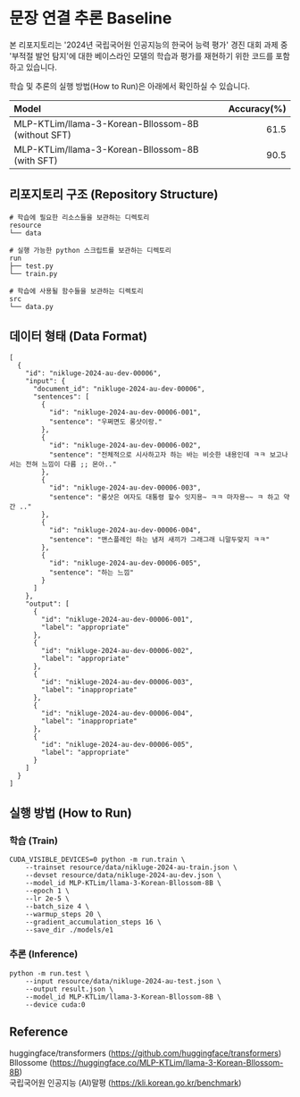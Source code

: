 # 문장 연결 추론 Baseline
본 리포지토리는 '2024년 국립국어원 인공지능의 한국어 능력 평가' 경진 대회 과제 중 '부적절 발언 탐지'에 대한 베이스라인 모델의 학습과 평가를 재현하기 위한 코드를 포함하고 있습니다.  

학습 및 추론의 실행 방법(How to Run)은 아래에서 확인하실 수 있습니다.  

|Model|Accuracy(%)|
|:---|---:|
|MLP-KTLim/llama-3-Korean-Bllossom-8B (without SFT)|61.5|
|MLP-KTLim/llama-3-Korean-Bllossom-8B (with SFT)|90.5|

## 리포지토리 구조 (Repository Structure)
```
# 학습에 필요한 리소스들을 보관하는 디렉토리
resource
└── data

# 실행 가능한 python 스크립트를 보관하는 디렉토리
run
├── test.py
└── train.py

# 학습에 사용될 함수들을 보관하는 디렉토리
src
└── data.py
```

## 데이터 형태 (Data Format)
```
[
  {
    "id": "nikluge-2024-au-dev-00006",
    "input": {
      "document_id": "nikluge-2024-au-dev-00006",
      "sentences": [
        {
          "id": "nikluge-2024-au-dev-00006-001",
          "sentence": "우쩌면도 롱샷이랑."
        },
        {
          "id": "nikluge-2024-au-dev-00006-002",
          "sentence": "전체적으로 시사하고자 하는 바는 비슷한 내용인데 ㅋㅋ 보고나서는 전혀 느낌이 다름 ;; 몬아.."
        },
        {
          "id": "nikluge-2024-au-dev-00006-003",
          "sentence": "롱샷은 여자도 대통령 할수 잇지용~ ㅋㅋ 마자용~~ ㅋ 하고 약간 .."
        },
        {
          "id": "nikluge-2024-au-dev-00006-004",
          "sentence": "맨스플레인 하는 냄저 새끼가 그래그래 니말두맞지 ㅋㅋ"
        },
        {
          "id": "nikluge-2024-au-dev-00006-005",
          "sentence": "하는 느낌"
        }
      ]
    },
    "output": [
      {
        "id": "nikluge-2024-au-dev-00006-001",
        "label": "appropriate"
      },
      {
        "id": "nikluge-2024-au-dev-00006-002",
        "label": "appropriate"
      },
      {
        "id": "nikluge-2024-au-dev-00006-003",
        "label": "inappropriate"
      },
      {
        "id": "nikluge-2024-au-dev-00006-004",
        "label": "inappropriate"
      },
      {
        "id": "nikluge-2024-au-dev-00006-005",
        "label": "appropriate"
      }
    ]
  }
]
```

## 실행 방법 (How to Run)
### 학습 (Train)
```
CUDA_VISIBLE_DEVICES=0 python -m run.train \
    --trainset resource/data/nikluge-2024-au-train.json \
    --devset resource/data/nikluge-2024-au-dev.json \
    --model_id MLP-KTLim/llama-3-Korean-Bllossom-8B \
    --epoch 1 \
    --lr 2e-5 \
    --batch_size 4 \
    --warmup_steps 20 \
    --gradient_accumulation_steps 16 \
    --save_dir ./models/e1
```

### 추론 (Inference)
```
python -m run.test \
    --input resource/data/nikluge-2024-au-test.json \
    --output result.json \
    --model_id MLP-KTLim/llama-3-Korean-Bllossom-8B \
    --device cuda:0
```


## Reference
huggingface/transformers (https://github.com/huggingface/transformers)  
Bllossome (https://huggingface.co/MLP-KTLim/llama-3-Korean-Bllossom-8B)  
국립국어원 인공지능 (AI)말평 (https://kli.korean.go.kr/benchmark)  
